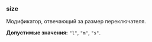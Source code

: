 ### size

Модификатор, отвечающий за размер переключателя.

<!-- props:start -->

**Допустимые значения:** `"l"`, `"m"`, `"s"`.

<!-- props:end -->
